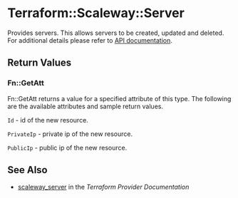# Terraform::Scaleway::Server

Provides servers. This allows servers to be created, updated and deleted.
For additional details please refer to [API documentation](https://developer.scaleway.com/#servers).

## Return Values

### Fn::GetAtt

Fn::GetAtt returns a value for a specified attribute of this type. The following are the available attributes and sample return values.

`Id` - id of the new resource.

`PrivateIp` - private ip of the new resource.

`PublicIp` - public ip of the new resource.

## See Also

* [scaleway_server](https://www.terraform.io/docs/providers/scaleway/r/server.html) in the _Terraform Provider Documentation_